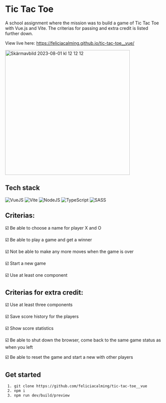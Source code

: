 # Tic Tac Toe

A school assignment where the mission was to build a game of Tic Tac Toe with Vue.js and Vite. The criterias for passing and extra credit is listed further down.  


View live here: https://feliciacalming.github.io/tic-tac-toe__vue/  

<img width="402" alt="Skärmavbild 2023-08-01 kl  12 12 12" src="https://github.com/feliciacalming/tic-tac-toe__vue/assets/113439720/a2d55a43-f210-4d34-a3b6-fdd43bee825c"> 

## Tech stack

![VueJS](https://img.shields.io/badge/Vue.js-35495E?style=for-the-badge&logo=vuedotjs&logoColor=4FC08D)
![Vite](https://img.shields.io/badge/vite-%23646CFF.svg?style=for-the-badge&logo=vite&logoColor=white)
![NodeJS](https://img.shields.io/badge/node.js-6DA55F?style=for-the-badge&logo=node.js&logoColor=white)
![TypeScript](https://img.shields.io/badge/typescript-%23007ACC.svg?style=for-the-badge&logo=typescript&logoColor=white)
![SASS](https://img.shields.io/badge/SASS-hotpink.svg?style=for-the-badge&logo=SASS&logoColor=white)

## Criterias:

☑️ Be able to choose a name for player X and O  

☑️ Be able to play a game and get a winner  

☑️ Not be able to make any more moves when the game is over  

☑️ Start a new game  

☑️ Use at least one component  


## Criterias for extra credit:

☑️ Use at least three components  

☑️ Save score history for the players  

☑️ Show score statistics  

☑️ Be able to shut down the browser, come back to the same game status as when you left  

☑️ Be able to reset the game and start a new with other players

## Get started

```txt
 1. git clone https://github.com/feliciacalming/tic-tac-toe__vue
 2. npm i
 3. npm run dev/build/preview
```
